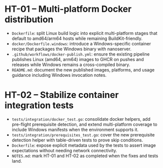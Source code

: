 # HT-01 – Multi-platform Docker distribution
- `Dockerfile`: split Linux build logic into explicit multi-platform stages that default to amd64/arm64 hosts while remaining BuildKit-friendly.
- `docker/Dockerfile.windows`: introduce a Windows-specific container recipe that packages the Windows binary with nanoserver.
- `.github/workflows/docker-publish.yml`: ensure the existing pipeline publishes Linux (amd64, arm64) images to GHCR on pushes and releases while Windows remains a cross-compiled binary.
- `README.md`: document the new published images, platforms, and usage guidance including Windows invocation notes.

# HT-02 – Stabilize container integration tests
- `tests/integration/docker_test.go`: consolidate docker helpers, add pre-flight prerequisite detection, and extend multi-platform coverage to include Windows manifests when the environment supports it.
- `tests/integration/prerequisites_test.go`: cover the new prerequisite detection helper with table-driven tests to prove skip conditions.
- `Dockerfile`: expose explicit metadata used by the tests to assert image expectations without needing network connectivity.
- `NOTES.md`: mark HT-01 and HT-02 as completed when the fixes and tests land.
